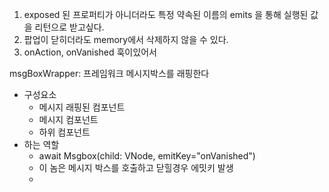 1. exposed 된 프로퍼티가 아니더라도 특정 약속된 이름의 emits 을 통해 실행된 값을 리턴으로 받고싶다.
2. 팝업이 닫히더라도 memory에서 삭제하지 않을 수 있다.
3. onAction, onVanished 훅이있어서

msgBoxWrapper: 프레임워크 메시지박스를 래핑한다
- 구성요소
  - 메시지 래핑된 컴포넌트
  - 메시지 컴포넌트
  - 하위 컴포넌트
- 하는 역할
  - await Msgbox(child: VNode, emitKey="onVanished")
  - 이 놈은 메시지 박스를 호출하고 닫힐경우 에밋키 발생
  - 